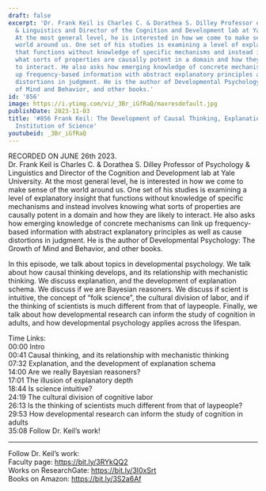 ```yaml
---
draft: false
excerpt: 'Dr. Frank Keil is Charles C. & Dorathea S. Dilley Professor of Psychology
  & Linguistics and Director of the Cognition and Development lab at Yale University.
  At the most general level, he is interested in how we come to make sense of the
  world around us. One set of his studies is examining a level of explanatory insight
  that functions without knowledge of specific mechanisms and instead involves knowing
  what sorts of properties are causally potent in a domain and how they are likely
  to interact. He also asks how emerging knowledge of concrete mechanisms can link
  up frequency-based information with abstract explanatory principles as well as cause
  distortions in judgment. He is the author of Developmental Psychology: The Growth
  of Mind and Behavior, and other books.'
id: '856'
image: https://i.ytimg.com/vi/_3Br_iGfRaQ/maxresdefault.jpg
publishDate: 2023-11-03
title: '#856 Frank Keil: The Development of Causal Thinking, Explanation, and the
  Institution of Science'
youtubeid: _3Br_iGfRaQ
---
```

RECORDED ON JUNE 26th 2023.  
Dr. Frank Keil is Charles C. & Dorathea S. Dilley Professor of Psychology & Linguistics and Director of the Cognition and Development lab at Yale University. At the most general level, he is interested in how we come to make sense of the world around us. One set of his studies is examining a level of explanatory insight that functions without knowledge of specific mechanisms and instead involves knowing what sorts of properties are causally potent in a domain and how they are likely to interact. He also asks how emerging knowledge of concrete mechanisms can link up frequency-based information with abstract explanatory principles as well as cause distortions in judgment. He is the author of Developmental Psychology: The Growth of Mind and Behavior, and other books.

In this episode, we talk about topics in developmental psychology. We talk about how causal thinking develops, and its relationship with mechanistic thinking. We discuss explanation, and the development of explanation schema. We discuss if we are Bayesian reasoners. We discuss if scient is intuitive, the concept of “folk science”, the cultural division of labor, and if the thinking of scientists is much different from that of laypeople. Finally, we talk about how developmental research can inform the study of cognition in adults, and how developmental psychology applies across the lifespan.

Time Links:  
00:00 Intro  
00:41  Causal thinking, and its relationship with mechanistic thinking  
07:32  Explanation, and the development of explanation schema  
14:00  Are we really Bayesian reasoners?  
17:01  The illusion of explanatory depth  
18:44  Is science intuitive?  
24:19  The cultural division of cognitive labor  
26:13  Is the thinking of scientists much different from that of laypeople?  
29:53  How developmental research can inform the study of cognition in adults  
35:08  Follow Dr. Keil’s work!

---

Follow Dr. Keil’s work:  
Faculty page: https://bit.ly/3RYkQQ2  
Works on ResearchGate: https://bit.ly/3I0xSrt  
Books on Amazon: https://bit.ly/3S2a6Af
